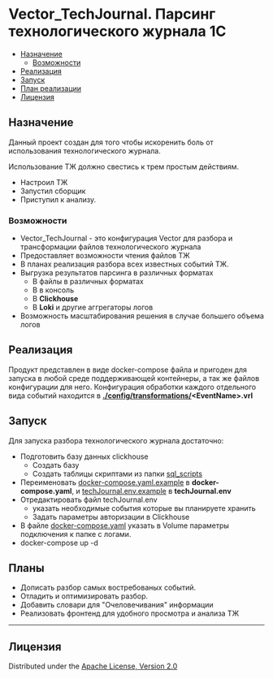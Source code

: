 # **Vector_TechJournal.** Парсинг технологического журнала 1С


- [Назначение](#назначение)
    - [Возможности](#возможности)
- [Реализация](#реализация)
- [Запуск](#запуск)
- [План реализации](#планы)
- [Лицензия](#лицензия)

## Назначение

Данный проект создан для того чтобы искоренить боль от использования технологического журнала.

Использование ТЖ должно свестись к трем простым действиям.
- Настроил ТЖ
- Запустил сборщик
- Приступил к анализу.

### Возможности

- Vector_TechJournal - это конфигурация Vector для разбора и трансформации файлов технологического журнала
- Предоставляет возможности чтения файлов  ТЖ
- В планах реализация разбора всех известных событий ТЖ.
- Выгрузка результатов парсинга в различных форматах
    - В файлы в различных форматах
    - В в консоль
    - В **Clickhouse**
    - В **Loki** и другие аггрегаторы логов 
- Возможность масштабирования решения в случае большего объема логов


## Реализация

Продукт представлен в виде docker-compose файла и пригоден для запуска в любой среде поддерживающей контейнеры, а так же файлов конфигурации для него.
Конфигурация обработки каждого отдельного вида событий находится в **[./config/transformations/](/config/transformations/)\<EventName>.vrl**



## Запуск

Для запуска разбора технологического журнала достаточно:
- Подготовить базу данных clickhouse
    - Создать базу 
    - Создать таблицы скриптами из папки [sql_scripts](/sql_scripts)
- Переименовать [docker-compose.yaml.example](/docker-compose.yaml.example) в **docker-compose.yaml**, и [techJournal.env.example](/techJournal.env.example) в **techJournal.env**  
- Отредактировать файл techJournal.env
    - указать необходимые события которые вы планируете хранить
    - Задать параметры авторизации в Clickhouse
- В файле [docker-compose.yaml](/docker-compose.yaml.example) указать в Volume параметры подключения к папке с логами.   
- docker-compose up -d    

## Планы
- Дописать разбор самых востребованых событий.
- Отладить и оптимизировать разбор.
- Добавить словари для "Очеловечивания" информации
- Реализовать фронтенд для удобного просмотра и анализа ТЖ


---

## Лицензия

Distributed under the [Apache License, Version 2.0](http://www.apache.org/licenses/LICENSE-2.0.html)
